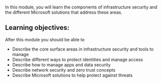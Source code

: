 In this module, you will learn the components of infrastructure security and the different Microsoft solutions that address these areas. 

## Learning objectives: 

After this module you should be able to 
- Describe the core surface areas in infrastructure security and tools to manage
- Describe different ways to protect identities and manage access
- Describe how to manage apps and data security
- Describe network security and zero trust concepts
- Describe Microsoft solutions to help protect against threats

